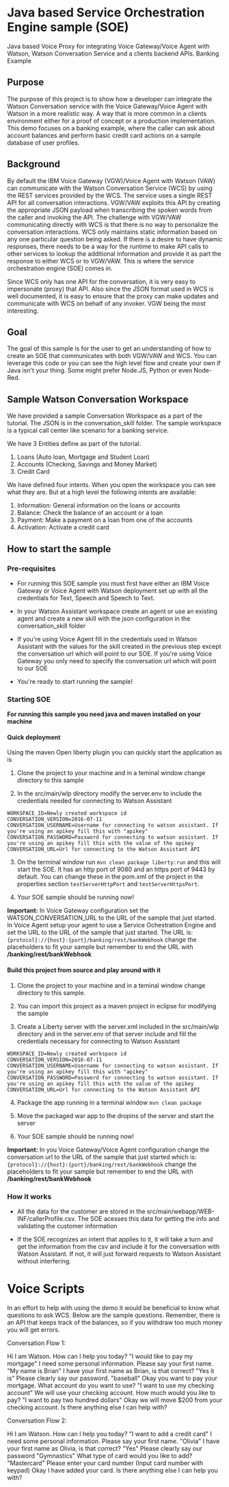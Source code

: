 # Java based Service Orchestration Engine sample (SOE)

Java based Voice Proxy for integrating Voice Gateway/Voice Agent with Watson, Watson Conversation Service and a clients backend APIs.
Banking Example

## Purpose

The purpose of this project is to show how a developer can integrate the Watson Conversation service with the Voice Gateway/Voice Agent with Watson in a more realistic way. A way that is more common in a clients environment either for a proof of concept or a production implementation. This demo focuses on a banking example, where the caller can ask about account balances and perform basic credit card actions on a sample database of user profiles.

## Background

By default the IBM Voice Gateway (VGW)/Voice Agent with Watson (VAW) can communicate with the Watson Conversation Service (WCS) by using the REST services provided by the WCS. The service uses a single REST API for all conversation interactions. VGW/VAW exploits this API by creating the appropriate JSON payload when transcribing the spoken words from the caller and invoking the API. The challenge with VGW/VAW communicating directly with WCS is that there is no way to personalize the conversation interactions. WCS only maintains static information based on any one particular question being asked. If there is a desire to have dynamic responses, there needs to be a way for the runtime to make API calls to other services to lookup the additional information and provide it as part the response to either WCS or to VGW/VAW. This is where the service orchestration engine (SOE) comes in.

Since WCS only has one API for the conversation, it is very easy to impersonate (proxy) that API. Also since the JSON format used in WCS is well documented, it is easy to ensure that the proxy can make updates and communicate with WCS on behalf of any invoker. VGW being the most interesting.

## Goal

The goal of this sample is for the user to get an understanding of how to create an SOE that communicates with both VGW/VAW and WCS. You can leverage this code or you can see the high level flow and create your own if Java isn't your thing. Some might prefer Node.JS, Python or even Node-Red.

## Sample Watson Conversation Workspace

We have provided a sample Conversation Workspace as a part of the tutorial. The JSON is in the conversation_skill folder. The sample workspace is a typical call center like scenario for a banking service.

We have 3 Entities define as part of the tutorial.

1. Loans (Auto loan, Mortgage and Student Loan)
2. Accounts (Checking, Savings and Money Market)
3. Credit Card

We have defined four intents. When you open the workspace you can see what they are. But at a high level the following intents are available:

1. Information: General information on the loans or accounts
2. Balance: Check the balance of an account or a loan
3. Payment: Make a payment on a loan from one of the accounts
4. Activation: Activate a credit card


## How to start the sample

### Pre-requisites

* For running this SOE sample you must first have either an IBM Voice Gateway or Voice Agent with Watson deployment set up with all the credentials for Text, Speech and Speech to Text.

* In your Watson Assistant workspace create an agent or use an existing agent and create a new skill with the json configuration in the conversation_skill folder

* If you're using Voice Agent fill in the credentials used in Watson Assistant with the values for the skill created in the previous step except the conversation url which will point to our SOE. If you're using Voice Gateway you only need to specify the conversation url which will point to our SOE

* You're ready to start running the sample!

### Starting SOE

**For running this sample you need java and maven installed on your machine**

#### Quick deployment

Using the maven Open liberty plugin you can quickly start the application as is
1. Clone the project to your machine and in a teminal window change directory to this sample

2. In the src/main/wlp directory modify the server.env to include the credentials needed for connecting to Watson Assistant

```
WORKSPACE_ID=Newly created workspace id
CONVERSATION_VERSION=2016-07-11
CONVERSATION_USERNAME=Username for connecting to watson assistant. If you're using an apikey fill this with "apikey"
CONVERSATION_PASSWORD=Password for connecting to watson assistant. If you're using an apikey fill this with the value of the apikey
CONVERSATION_URL=Url for connecting to the Watson Assistant API
```

3. On the terminal window run `mvn clean package liberty:run` and this will start the SOE. It has an http port of 9080 and an https port of 9443 by default. You can change these in the pom.xml of the project in the properties section `testServerHttpPort` and `testServerHttpsPort`.

4. Your SOE sample should be running now! 

**Important:** In Voice Gateway configuration set the WATSON_CONVERSATION_URL to the URL of the sample that just started. In Voice Agent setup your agent to use a Service Ochestration Engine and set the URL to the URL of the sample that just started. The URL is: `{protocol}://{host}:{port}/banking/rest/bankWebhook` change the placeholders to fit your sample but remember to end the URL with **/banking/rest/bankWebhook**

#### Build this project from source and play around with it

1. Clone the project to your machine and in a teminal window change directory to this sample.

2. You can import this project as a maven project in eclipse for modifying the sample

3. Create a Liberty server with the server.xml included in the src/main/wlp directory and in the server.env of that server include and fill the credentials necessary for connecting to Watson Assistant

```
WORKSPACE_ID=Newly created workspace id
CONVERSATION_VERSION=2016-07-11
CONVERSATION_USERNAME=Username for connecting to watson assistant. If you're using an apikey fill this with "apikey"
CONVERSATION_PASSWORD=Password for connecting to watson assistant. If you're using an apikey fill this with the value of the apikey
CONVERSATION_URL=Url for connecting to the Watson Assistant API
```

4. Package the app running in a terminal window `mvn clean package`

5. Move the packaged war app to the dropins of the server and start the server

6. Your SOE sample should be running now!


**Important:** In you Voice Gateway/Voice Agent configuration change the conversation url to the URL of the sample that just started which is: `{protocol}://{host}:{port}/banking/rest/bankWebhook` change the placeholders to fit your sample but remember to end the URL with **/banking/rest/bankWebhook**

### How it works

* All the data for the customer are stored in the src/main/webapp/WEB-INF/callerProfile.csv. The SOE acesses this data for getting the info and validating the customer information

* If the SOE recognizes an intent that applies to it, it will take a turn and get the information from the csv and include it for the conversation with Watson Assistant. If not, it will just forward requests to Watson Assistant without interfering.

# Voice Scripts

In an effort to help with using the demo it would be beneficial to know what questions to ask WCS. Below are the sample questions. Remember, there is an API that keeps track of the balances, so if you withdraw too much money you will get errors.

Conversation Flow 1:

Hi I am Watson. How can I help you today?
    "I would like to pay my mortgage"
I need some personal information. Please say your first name.
    "My name is Brian"
I have your first name as Brian, is that correct?
    "Yes it is"
Please clearly say our password.
   "baseball"
Okay you want to pay your mortgage. What account do you want to use?
    "I want to use my checking account"
We will use your checking account. How much would you like to pay?
    "I want to pay two hundred dollars"
Okay we will move $200 from your checking account. Is there anything else I can help with?

Conversation Flow 2:

Hi I am Watson. How can I help you today?
    "I want to add a credit card"
I need some personal information. Please say your first name.
    "Olivia"
I have your first name as Olivia, is that correct?
    "Yes"
Please clearly say our password
    "Gymnastics"
What type of card would you like to add?
    "Mastercard"
Please enter your card number
    (Input card number with keypad)
Okay I have added your card. Is there anything else I can help you with?
